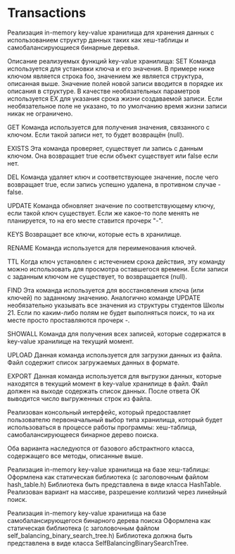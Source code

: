 # Transactions

Реализация in-memory key-value хранилища для хранения данных с использованием структур данных таких как хеш-таблицы и
самобалансирующиеся бинарные деревья.

Описание реализуемых функций key-value хранилища:
SET
Команда используется для установки ключа и его значения. В примере ниже ключом является строка foo, значением же
является структура, описанная выше. Значение полей новой записи вводится в порядке их описания в структуре. В качестве
необязательных параметров используется EX для указания срока жизни создаваемой записи. Если необязательное поле не
указано, то по умолчанию время жизни записи никак не ограничено.

GET
Команда используется для получения значения, связанного с ключом. Если такой записи нет, то будет возвращён (null).

EXISTS
Эта команда проверяет, существует ли запись с данным ключом. Она возвращает true если объект существует или false
если нет.

DEL
Команда удаляет ключ и соответствующее значение, после чего возвращает true, если запись успешно удалена, в противном
случае - false.

UPDATE
Команда обновляет значение по соответствующему ключу, если такой ключ существует.
Если же какое-то поле менять не планируется, то на его месте ставится прочерк "-".

KEYS
Возвращает все ключи, которые есть в хранилище.

RENAME
Команда используется для переименования ключей.

TTL
Когда ключ установлен с истечением срока действия, эту команду можно использовать для просмотра оставшегося времени.
Если записи с заданным ключом не существует, то возвращается (null).

FIND
Эта команда используется для восстановления ключа (или ключей) по заданному значению. Аналогично команде UPDATE
необязательно указывать все значения из структуры студентов Школы 21. Если по каким-либо полям не будет выполняться
поиск, то на их месте просто проставляются прочерк -.

SHOWALL
Команда для получения всех записей, которые содержатся в key-value хранилище на текущий момент.

UPLOAD
Данная команда используется для загрузки данных из файла. Файл содержит список загружаемых данных в формате.

EXPORT
Данная команда используется для выгрузки данных, которые находятся в текущий момент в key-value хранилище в файл.
Файл должен на выходе содержать список данных.
После ответа OK выводится число выгруженных строк из файла.

Реализован консольный интерфейс, который предоставляет пользователю первоначальный выбор типа хранилища, который будет использоваться в процессе работы программы:
хеш-таблица, самобалансирующееся бинарное дерево поиска.

Оба варианта наследуются от базового абстрактного класса, содержащего все методы,
описанные выше.

  Реализация in-memory key-value хранилища на базе хеш-таблицы:
Оформлена как статическая библиотека (с заголовочным файлом hash_table.h)
Библиотека быть представлена в виде класса HashTable.
Реализован вариант на массиве, разрешение коллизий через линейный поиск.

  Реализация in-memory key-value хранилища на базе самобалансирующегося бинарного дерева поиска
Оформлена как статическая библиотека (с заголовочным файлом self_balancing_binary_search_tree.h)
Библиотека должна быть представлена в виде класса SelfBalancingBinarySearchTree.
